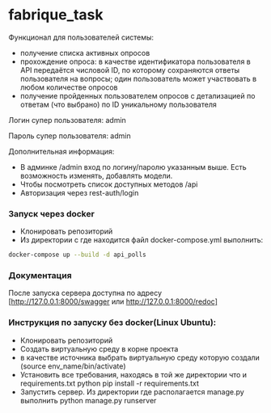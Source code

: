 # fabrique_task
Функционал для пользователей системы:
- получение списка активных опросов
- прохождение опроса: в качестве идентификатора пользователя в API передаётся числовой ID, по которому сохраняются ответы пользователя на вопросы; один пользователь может участвовать в любом количестве опросов
- получение пройденных пользователем опросов с детализацией по ответам (что выбрано) по ID уникальному пользователя


Логин супер пользователя: admin

Пароль супер пользователя: admin


Дополнительная информация:
- В админке /admin  вход по логину/паролю указанным выше. Есть возможность изменять, добавлять модели.
- Чтобы посмотреть список доступных методов /api
- Авторизация через rest-auth/login


### Запуск через docker
- Клонировать репозиторий
- Из директории с где находится файл docker-compose.yml выполнить:
```bash
docker-compose up --build -d api_polls
```

### Документация

После запуска сервера доступна по адресу [http://127.0.0.1:8000/swagger или http://127.0.0.1:8000/redoc]

### Инструкция по запуску без docker(Linux Ubuntu):
- Клонировать репозиторий
- Создать виртуальную среду в корне проекта
- в качестве источника выбрать виртуальную среду которую создали (source env_name/bin/activate)
- Установить все требования, находясь в той же директории что и requirements.txt  python pip install -r requirements.txt
- Запустить сервер. Из директории где располагается manage.py выполнить python manage.py runserver

